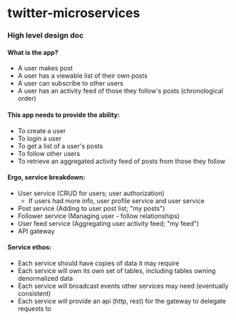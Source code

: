 # twitter-microservices

### High level design doc

#### What is the app?

- A user makes post
- A user has a viewable list of their own posts
- A user can subscribe to other users
- A user has an activity feed of those they follow's posts (chronological order)

#### This app needs to provide the ability:

- To create a user
- To login a user
- To get a list of a user's posts
- To follow other users
- To retrieve an aggregated activity feed of posts from those they follow

#### Ergo, service breakdown:

- User service (CRUD for users; user authorization)
  - If users had more info, user profile service and user service
- Post service (Adding to user post list; "my posts")
- Follower service (Managing user - follow relationships)
- User feed service (Aggregating user activity feed; "my feed")
- API gateway

#### Service ethos:

- Each service should have copies of data it may require
- Each service will own its own set of tables, including tables owning denormalized data
- Each service will broadcast events other services may need (eventually consistent)
- Each service will provide an api (http, rest) for the gateway to delegate requests to
